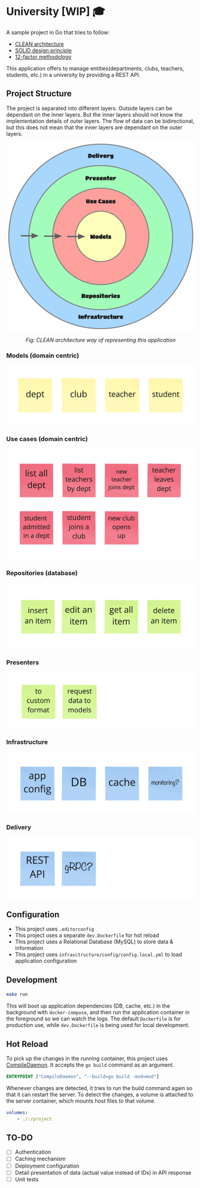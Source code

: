 # University [WIP] 🎓

A sample project in Go that tries to follow:

- [CLEAN architecture][clean-architecture]
- [SOLID design principle][solid-design-principle]
- [12-factor methodology][12-factor-app]

This application offers to manage entities(departments, clubs, teachers, students, etc.) in a university by providing a REST API.

## Project Structure

The project is separated into different layers. Outside layers can be dependant on the inner layers. But the inner layers should not know the implementation details of outer layers. The flow of data can be bidirectional, but this does not mean that the inner layers are dependant on the outer layers.

![clean architecture](./doc/clean-arch.png)
_<p align="center">Fig: CLEAN architecture way of representing this application</p>_

### Models (domain centric)

![Models](./doc/models.png)

### Use cases (domain centric)

![Use cases](./doc/use-cases.png)

### Repositories (database)

![Repositories](./doc/repos.png)

### Presenters

![Presenters](./doc/presenters.png)

### Infrastructure

![Infrastructure](./doc/infra.png)

### Delivery

![Delivery](./doc/delivery.png)

## Configuration

- This project uses `.editorconfig`
- This project uses a separate `dev.Dockerfile` for hot reload
- This project uses a Relational Database (MySQL) to store data & information
- This project uses `infrasctructure/config/config.local.yml` to load application configuration

## Development

```bash
make run
```

This will boot up application dependencies (DB, cache, etc.) in the background with `docker-compose`, and then run the application container in the foreground so we can watch the logs. The default `Dockerfile` is for production use, while `dev.Dockerfile` is being used for local development.

## Hot Reload

To pick up the changes in the running container, this project uses [CompileDaemon][compile-daemon]. It accepts the `go build` command as an argument.

```Dockerfile
ENTRYPOINT ["CompileDaemon", "--build=go build -mod=mod"]
```

Whenever changes are detected, it tries to run the build command again so that it can restart the server. To detect the changes, a volume is attached to the server container, which mounts host files to that volume.

```yml
volumes:
    - ./:/project
```

## TO-DO

- [ ] Authentication
- [ ] Caching mechanism
- [ ] Deployment configuration
- [ ] Detail presentation of data (actual value instead of IDs) in API response
- [ ] Unit tests

<!-- external links -->
[clean-architecture]: https://blog.cleancoder.com/uncle-bob/2012/08/13/the-clean-architecture.html
[12-factor-app]: https://en.wikipedia.org/wiki/Twelve-Factor_App_methodology
[solid-design-principle]: https://en.wikipedia.org/wiki/SOLID
[compile-daemon]: https://github.com/githubnemo/CompileDaemon
